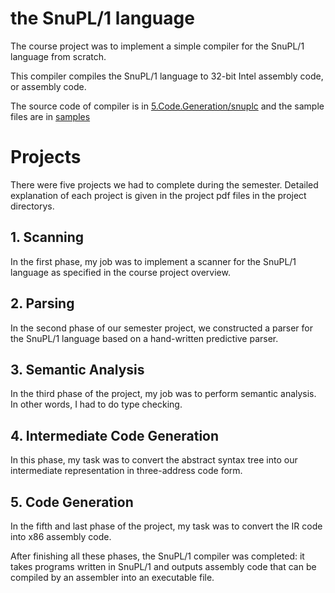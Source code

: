 # the SnuPL/1 language

The course project was to implement a simple compiler for the SnuPL/1 language from scratch.

This compiler compiles the SnuPL/1 language to 32-bit Intel assembly code, or assembly code.

The source code of compiler is in [5.Code.Generation/snuplc](https://github.com/hyunjin95/snu-compilers-2016/tree/master/5.Code.Generation/snuplc) and the sample files are in [samples](https://github.com/hyunjin95/snu-compilers-2016/tree/master/samples)

# Projects
There were five projects we had to complete during the semester. Detailed explanation of each project is given in the project pdf files in the project directorys.

## 1. Scanning
In the first phase, my job was to implement a scanner for the SnuPL/1 language as specified in the course project overview.

## 2. Parsing
In the second phase of our semester project, we constructed a parser for the SnuPL/1 language based on a hand-written predictive parser.

## 3. Semantic Analysis
In the third phase of the project, my job was to perform semantic analysis. In other words, I had to do type checking.

## 4. Intermediate Code Generation
In this phase, my task was to convert the abstract syntax tree into our intermediate representation in three-address code form.

## 5. Code Generation
In the fifth and last phase of the project, my task was to convert the IR code into x86 assembly code.


After finishing all these phases, the SnuPL/1 compiler was completed: it takes programs written in SnuPL/1 and outputs assembly code that can be compiled by an assembler into an executable file.
